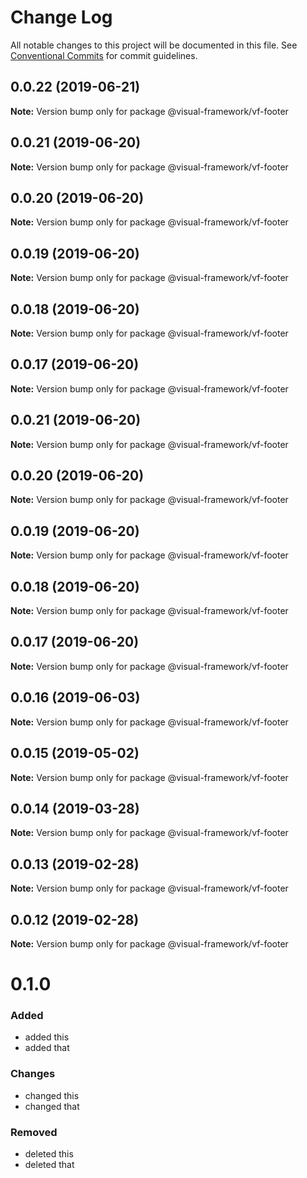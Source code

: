 # Change Log

All notable changes to this project will be documented in this file.
See [Conventional Commits](https://conventionalcommits.org) for commit guidelines.

## 0.0.22 (2019-06-21)

**Note:** Version bump only for package @visual-framework/vf-footer





## 0.0.21 (2019-06-20)

**Note:** Version bump only for package @visual-framework/vf-footer





## 0.0.20 (2019-06-20)

**Note:** Version bump only for package @visual-framework/vf-footer





## 0.0.19 (2019-06-20)

**Note:** Version bump only for package @visual-framework/vf-footer





## 0.0.18 (2019-06-20)

**Note:** Version bump only for package @visual-framework/vf-footer





## 0.0.17 (2019-06-20)

**Note:** Version bump only for package @visual-framework/vf-footer





## 0.0.21 (2019-06-20)

**Note:** Version bump only for package @visual-framework/vf-footer





## 0.0.20 (2019-06-20)

**Note:** Version bump only for package @visual-framework/vf-footer





## 0.0.19 (2019-06-20)

**Note:** Version bump only for package @visual-framework/vf-footer





## 0.0.18 (2019-06-20)

**Note:** Version bump only for package @visual-framework/vf-footer





## 0.0.17 (2019-06-20)

**Note:** Version bump only for package @visual-framework/vf-footer





## 0.0.16 (2019-06-03)

**Note:** Version bump only for package @visual-framework/vf-footer





## 0.0.15 (2019-05-02)

**Note:** Version bump only for package @visual-framework/vf-footer





## 0.0.14 (2019-03-28)

**Note:** Version bump only for package @visual-framework/vf-footer





## 0.0.13 (2019-02-28)

**Note:** Version bump only for package @visual-framework/vf-footer





## 0.0.12 (2019-02-28)

**Note:** Version bump only for package @visual-framework/vf-footer





# 0.1.0

### Added
- added this
- added that

### Changes

- changed this
- changed that

### Removed

- deleted this
- deleted that
